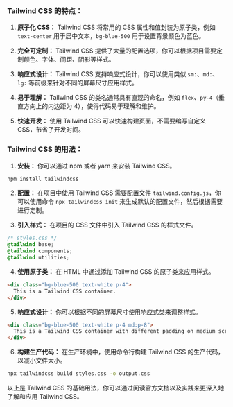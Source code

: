 ### Tailwind CSS 的特点：

1. **原子化 CSS：** Tailwind CSS 将常用的 CSS 属性和值封装为原子类，例如 `text-center` 用于居中文本，`bg-blue-500` 用于设置背景颜色为蓝色。

2. **完全可定制：** Tailwind CSS 提供了大量的配置选项，你可以根据项目需要定制颜色、字体、间距、阴影等样式。

3. **响应式设计：** Tailwind CSS 支持响应式设计，你可以使用类似 `sm:`、`md:`、`lg:` 等前缀来针对不同的屏幕尺寸应用样式。

4. **易于理解：** Tailwind CSS 的类名通常具有直观的命名，例如 `flex`、`py-4`（垂直方向上的内边距为 4），使得代码易于理解和维护。

5. **快速开发：** 使用 Tailwind CSS 可以快速构建页面，不需要编写自定义 CSS，节省了开发时间。

### Tailwind CSS 的用法：

1. **安装：** 你可以通过 npm 或者 yarn 来安装 Tailwind CSS。

```bash
npm install tailwindcss
```

2. **配置：** 在项目中使用 Tailwind CSS 需要配置文件 `tailwind.config.js`，你可以使用命令 `npx tailwindcss init` 来生成默认的配置文件，然后根据需要进行定制。

3. **引入样式：** 在项目的 CSS 文件中引入 Tailwind CSS 的样式文件。

```css
/* styles.css */
@tailwind base;
@tailwind components;
@tailwind utilities;
```

4. **使用原子类：** 在 HTML 中通过添加 Tailwind CSS 的原子类来应用样式。

```html
<div class="bg-blue-500 text-white p-4">
  This is a Tailwind CSS container.
</div>
```

5. **响应式设计：** 你可以根据不同的屏幕尺寸使用响应式类来调整样式。

```html
<div class="bg-blue-500 text-white p-4 md:p-8">
  This is a Tailwind CSS container with different padding on medium screens.
</div>
```

6. **构建生产代码：** 在生产环境中，使用命令行构建 Tailwind CSS 的生产代码，以减小文件大小。

```bash
npx tailwindcss build styles.css -o output.css
```

以上是 Tailwind CSS 的基础用法，你可以通过阅读官方文档以及实践来更深入地了解和应用 Tailwind CSS。
